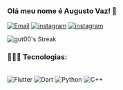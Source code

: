 
### Olá meu nome é Augusto Vaz! 👋

[![Email](https://img.shields.io/badge/Gmail-D14836?style=for-the-badge&logo=gmail&logoColor=white)](augustoinvaz87@gmail.com)
[![instagram](https://img.shields.io/badge/Instagram-E4405F?style=for-the-badge&logo=instagram&logoColor=white)](https://www.instagram.com/augustoinvaz/)
[![instagram](https://img.shields.io/badge/LinkedIn-0077B5?style=for-the-badge&logo=linkedin&logoColor=white)](https://www.linkedin.com/in/augustoinvaz/)

<!-- ![gut00's Stats](https://github-readme-stats.vercel.app/api?username=gut00&theme=midnight-purple&show_icons=true&hide_border=false&count_private=true) -->

![gut00's Streak](https://github-readme-streak-stats.herokuapp.com/?user=gut00&theme=midnight-purple&hide_border=false)

<!-- ![gut00's Top Languages](https://github-readme-stats.vercel.app/api/top-langs/?username=gut00&theme=midnight-purple&show_icons=true&hide_border=false&layout=compact) -->

### 🧑🏽‍💻 Tecnologias: 

<div style= "display: inline_block"><br/>

<img aling= "center" alt="Flutter" src= "https://img.shields.io/badge/Flutter-02569B?style=for-the-badge&logo=flutter&logoColor=white">
<img aling= "center" alt="Dart" src= "https://img.shields.io/badge/Dart-0175C2?style=for-the-badge&logo=dart&logoColor=white">
<img aling= "center" alt="Python" src= "https://img.shields.io/badge/Python-14354C?style=for-the-badge&logo=python&logoColor=white">
<img aling= "center" alt="C++" src= "https://img.shields.io/badge/C%23-239120?style=for-the-badge&logo=c-++&logoColor=white">
</div>
